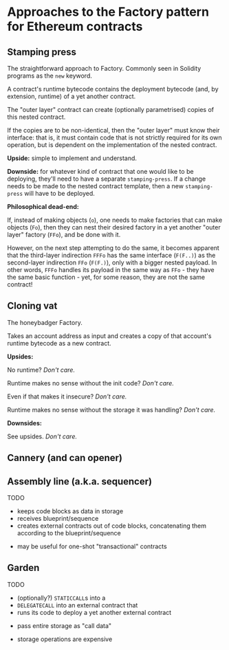 # Approaches to the Factory pattern for Ethereum contracts

## Stamping press

The straightforward approach to Factory. Commonly seen in Solidity
programs as the `new` keyword.

A contract's runtime bytecode contains the deployment bytecode (and, by
extension, runtime) of a yet another contract.

The "outer layer" contract can create (optionally parametrised) copies
of this nested contract.

If the copies are to be non-identical, then the "outer layer" must know
their interface: that is, it must contain code that is not strictly
required for its own operation, but is dependent on the implementation
of the nested contract.

**Upside:** simple to implement and understand.

**Downside:** for whatever kind of contract that one would
like to be deploying, they'll need to have a separate `stamping-press`.
If a change needs to be made to the nested contract template, then a
new `stamping-press` will have to be deployed.

**Philosophical dead-end:**

If, instead of making objects (`o`), one needs to make factories that
can make objects (`Fo`), then they can nest their desired factory in a
yet another "outer layer" factory (`FFo`), and be done with it.

However, on the next step attempting to do the same, it becomes
apparent that the third-layer indirection `FFFo` has the same interface
(`F(F..)`) as the second-layer indirection `FFo` (`F(F.)`), only with a
bigger nested payload. In other words, `FFFo` handles its payload in the
same way as `FFo` - they have the same basic function - yet, for some
reason, they are not the same contract!

## Cloning vat

The honeybadger Factory.

Takes an account address as input and creates a copy of that account's
runtime bytecode as a new contract.

**Upsides:**

No runtime? _Don't care._

Runtime makes no sense without the init code? _Don't care._

Even if that makes it insecure? _Don't care._

Runtime makes no sense without the storage it was handling? _Don't care._

**Downsides:**

See upsides. _Don't care._



## Cannery (and can opener)

## Assembly line (a.k.a. sequencer)

TODO

* keeps code blocks as data in storage
* receives blueprint/sequence
* creates external contracts out of code blocks, concatenating them
  according to the blueprint/sequence

+ may be useful for one-shot "transactional" contracts

## Garden

TODO

* (optionally?) `STATICCALL`s into a
* `DELEGATECALL` into an external contract that
* runs its code to deploy a yet another external contract

+ pass entire storage as "call data"
- storage operations are expensive
